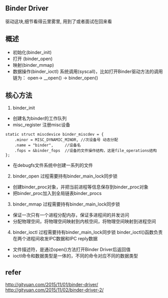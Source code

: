 ## Binder Driver
驱动这块,细节看得云里雾里, 用到了或者面试在回来看
## 概述
* 初始化(binder_init)
* 打开 (binder_open)
* 映射(binder_mmap)
* 数据操作(binder_ioctl)
系统调用(syscall)，比如打开Binder驱动方法的调用链为： open-> __open() -> binder_open()

## 核心方法
1. binder_init
* 创建名为binder的工作队列
* misc_register 注册misc设备
```
static struct miscdevice binder_miscdev = {
    .minor = MISC_DYNAMIC_MINOR, //次设备号 动态分配
    .name = "binder",     //设备名
    .fops = &binder_fops  //设备的文件操作结构，这是file_operations结构
};
```
* 在debugfs文件系统中创建一系列的文件

2. binder_open 过程需要持有binder_main_lock同步锁
* 创建binder_proc对象，并把当前进程等信息保存到binder_proc对象
* 把binder_proc加入到全局链表binder_procs

3. binder_mmap 过程需要持有binder_main_lock同步锁
* 保证一次只有一个进程分配内存，保证多进程间的并发访问
* 分配物理空间，将物理空间映射到内核空间，将物理空间映射到进程空间

4. binder_ioctl 过程需要持有binder_main_lock同步锁
binder_ioctl()函数负责在两个进程间收发IPC数据和IPC reply数据
* 文件描述符，是通过open()方法打开Binder Driver后返回值
* ioctl命令和数据类型是一体的，不同的命令对应不同的数据类型

## refer
http://gityuan.com/2015/11/01/binder-driver/
http://gityuan.com/2015/11/02/binder-driver-2/